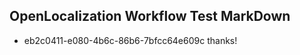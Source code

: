 ## OpenLocalization Workflow Test MarkDown
* eb2c0411-e080-4b6c-86b6-7bfcc64e609c 
thanks!<!--HONumber=Mar16_HO4-->
